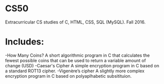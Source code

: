 # CS50
Extracurricular CS studies of C, HTML, CSS, SQL (MySQL). Fall 2016.


# Includes:
-How Many Coins? 
  A short algorithmic program in C that calculates the fewest possible coins that can be used to return a variable amount of      change (USD)
-Caesar's Cipher
  A simple encryption program in C based on a standard ROT13 cipher. 
-Vigenère’s cipher
  A slightly more complex encryption program in C based on polyaplhabetic subsitituion. 
